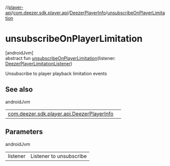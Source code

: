 //[player-api](../../../index.md)/[com.deezer.sdk.player.api](../index.md)/[DeezerPlayerInfo](index.md)/[unsubscribeOnPlayerLimitation](unsubscribe-on-player-limitation.md)

# unsubscribeOnPlayerLimitation

[androidJvm]\
abstract fun [unsubscribeOnPlayerLimitation](unsubscribe-on-player-limitation.md)(listener: [DeezerPlayerLimitationListener](../-deezer-player-limitation-listener/index.md))

Unsubscribe to player playback limitation events

## See also

androidJvm

| | |
|---|---|
| [com.deezer.sdk.player.api.DeezerPlayerInfo](subscribe-on-player-limitation.md) |  |

## Parameters

androidJvm

| | |
|---|---|
| listener | Listener to unsubscribe |
